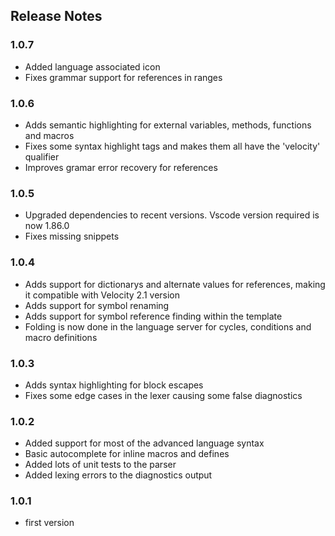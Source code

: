 ## Release Notes

### 1.0.7
- Added language associated icon
- Fixes grammar support for references in ranges

### 1.0.6
- Adds semantic highlighting for external variables, methods, functions and macros
- Fixes some syntax highlight tags and makes them all have the 'velocity' qualifier
- Improves gramar error recovery for references

### 1.0.5
- Upgraded dependencies to recent versions. Vscode version required is now 1.86.0
- Fixes missing snippets

### 1.0.4
- Adds support for dictionarys and alternate values for references, making it compatible with Velocity 2.1 version
- Adds support for symbol renaming
- Adds support for symbol reference finding within the template
- Folding is now done in the language server for cycles, conditions and macro definitions

### 1.0.3
- Adds syntax highlighting for block escapes
- Fixes some edge cases in the lexer causing some false diagnostics

### 1.0.2
- Added support for most of the advanced language syntax
- Basic autocomplete for inline macros and defines
- Added lots of unit tests to the parser
- Added lexing errors to the diagnostics output

### 1.0.1
- first version